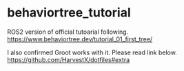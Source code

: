 # behaviortree_tutorial
ROS2 version of official tutoarial following.
https://www.behaviortree.dev/tutorial_01_first_tree/


I also confirmed Groot works with it.
Please read link below.
https://github.com/HarvestX/dotfiles#extra

